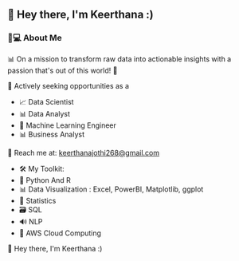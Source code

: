 ## 👋 Hey there, I'm Keerthana :)

### 👩💻 About Me
📊 On a mission to transform raw data into actionable insights with a passion that's out of this world! 🚀

💼 Actively seeking opportunities as a

- 📈 Data Scientist
- 📊 Data Analyst
- 🤖 Machine Learning Engineer
- 📊 Business Analyst

📧 Reach me at: keerthanajothi268@gmail.com

- 🛠️ My Toolkit:
- 🐍 Python And R
- 📊 Data Visualization : Excel, PowerBI, Matplotlib, ggplot
- 🧮 Statistics
- 🗃️ SQL
- 🔊 NLP 
- 🌱 AWS Cloud Computing
<!--
**Keerthana268/Keerthana268** is a ✨ _special_ ✨ repository because its `README.md` (this file) appears on your GitHub profile.
Here are some ideas to get you started:
- 🔭 I’m currently working on ...
- 🌱 I’m currently learning ...
- 👯 I’m looking to collaborate on ...
- 🤔 I’m looking for help with ...
- 💬 Ask me about ...
- 📫 How to reach me: ...
- 😄 Pronouns: ...
- ⚡ Fun fact: ...
-->👋 Hey there, I'm Keerthana :)


